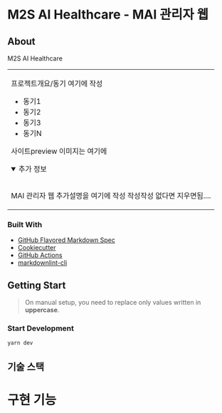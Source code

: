 <!-- ![header](https://capsule-render.vercel.app/api?type=Cylinder&height=200&text=MAI%20ADMIN%20WEB&fontAlign=50&fontAlignY=46&fontColor=f2f3f4&fontSize=50&desc=MAI%20ADMIN%20WEB&descSize=20&descAlignY=66&animation=blinking&color=9155FD) -->

# M2S AI Healthcare - MAI 관리자 웹

<!-- ## 목차

<details open="open">
<summary>Table of Contents</summary>

- [About](#about)
  - [Built With](#built-with)
- [Getting Started](#getting-started)
  - [Prerequisites](#prerequisites)
  - [Available Scripts](#available-scripts)
  - [Usage](#usage)
    - [Manual setup](#manual-setup)
    - [Variables reference](#variables-reference)
  - [Direcotry Structure](#direcotry-structure)

</details>

<br /> -->

## About

M2S AI Healthcare

<table>
<tr>
<td>

프로젝트개요/동기 여기에 작성

- 동기1
- 동기2
- 동기3
- 동기N

사이트preview 이미지는 여기에

<details open>
<summary>추가 정보</summary>
<br>

MAI 관리자 웹 추가설명을 여기에 작성 작성작성 없다면 지우면됨....

</details>

</td>
</tr>
</table>

### Built With

- [GitHub Flavored Markdown Spec](https://github.github.com/gfm/)
- [Cookiecutter](https://github.com/cookiecutter/cookiecutter)
- [GitHub Actions](https://github.com/features/actions)
- [markdownlint-cli](https://github.com/igorshubovych/markdownlint-cli)

## Getting Start

> On manual setup, you need to replace only values written in **uppercase**.

### Start Development

```
yarn dev
```

## 기술 스택

# 구현 기능
